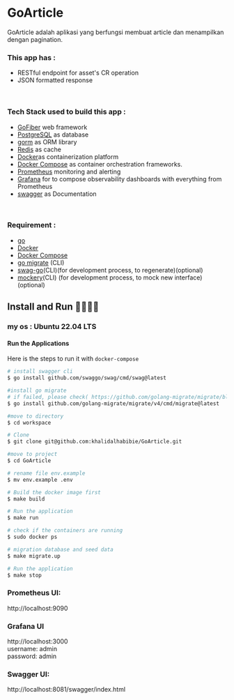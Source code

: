 # GoArticle

GoArticle adalah aplikasi yang berfungsi membuat article dan menampilkan dengan pagination.

### This app has :

- RESTful endpoint for asset's CR operation
- JSON formatted response

&nbsp;

### Tech Stack used to build this app :

- [GoFiber](https://gofiber.io/) web framework<br/>
- [PostgreSQL](https://www.postgresql.org/) as database<br/>
- [gorm](https://gorm.io/index.html) as ORM library <br/>
- [Redis](https://redis.io/) as cache <br/>
- [Docker](https://www.docker.com/)as containerization platform <br/>
- [Docker Compose](https://docs.docker.com/compose/) as container orchestration frameworks.<br/>
- [Prometheus](https://prometheus.io/) monitoring and alerting<br/>
- [Grafana](https://grafana.com/) for to compose observability dashboards with everything from Prometheus<br/>
- [swagger](https://swagger.io/) as Documentation<br/>

&nbsp;

### Requirement :

- [go](https://go.dev/)
- [Docker](https://docs.docker.com/get-docker/)
- [Docker Compose](https://docs.docker.com/compose/install/)
- [go migrate](https://github.com/golang-migrate/migrate/blob/master/cmd/migrate/README.md) (CLI)
- [swag-go](https://github.com/swaggo/swag)(CLI)(for development process, to regenerate)(optional)
- [mockery](https://github.com/vektra/mockery)(CLI) (for development process, to mock new interface)(optional)
  &nbsp;

## Install and Run 🙌👨‍💻🚀

### my os : Ubuntu 22.04 LTS

#### Run the Applications

Here is the steps to run it with `docker-compose`

```bash
# install swagger cli
$ go install github.com/swaggo/swag/cmd/swag@latest

#install go migrate
# if failed, please check( https://github.com/golang-migrate/migrate/blob/master/cmd/migrate/README.md ) for your device
$ go install github.com/golang-migrate/migrate/v4/cmd/migrate@latest

#move to directory
$ cd workspace

# Clone
$ git clone git@github.com:khalidalhabibie/GoArticle.git

#move to project
$ cd GoArticle

# rename file env.example
$ mv env.example .env

# Build the docker image first
$ make build

# Run the application
$ make run

# check if the containers are running
$ sudo docker ps

# migration database and seed data
$ make migrate.up

# Run the application
$ make stop

```

### Prometheus UI:

http://localhost:9090

### Grafana UI

http://localhost:3000 \
username: admin \
password: admin

### Swagger UI:

http://localhost:8081/swagger/index.html
